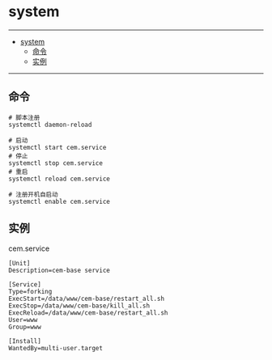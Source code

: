 # system

---

- [system](#system)
  - [命令](#命令)
  - [实例](#实例)

---

## 命令

``` shell
# 脚本注册
systemctl daemon-reload

# 启动
systemctl start cem.service
# 停止
systemctl stop cem.service
# 重启
systemctl reload cem.service

# 注册开机自启动
systemctl enable cem.service
```

## 实例

cem.service

``` shell
[Unit]
Description=cem-base service

[Service]
Type=forking
ExecStart=/data/www/cem-base/restart_all.sh
ExecStop=/data/www/cem-base/kill_all.sh
ExecReload=/data/www/cem-base/restart_all.sh
User=www
Group=www

[Install]
WantedBy=multi-user.target
```
